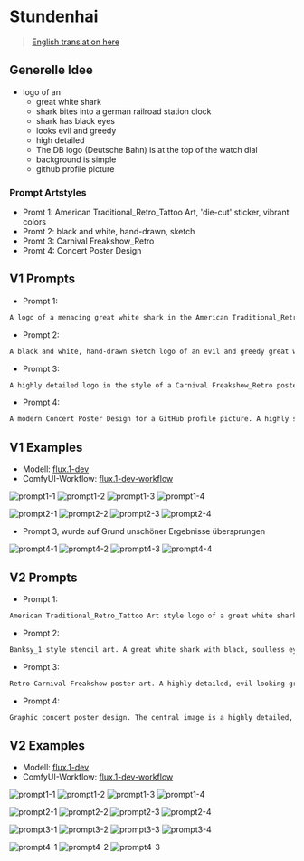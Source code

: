# Stundenhai

> [English translation here](/designs-by-hase808/stundenhai_en.md)

## Generelle Idee

- logo of an
    - great white shark
    - shark bites into a german railroad station clock
    - shark has black eyes
    - looks evil and greedy
    - high detailed
    - The DB logo (Deutsche Bahn) is at the top of the watch dial
    - background is simple
    - github profile picture

### Prompt Artstyles

- Promt 1: American Traditional_Retro_Tattoo Art, 'die-cut' sticker, vibrant colors
- Promt 2: black and white, hand-drawn, sketch
- Promt 3: Carnival Freakshow_Retro
- Promt 4: Concert Poster Design

## V1 Prompts

- Prompt 1:
```txt
A logo of a menacing great white shark in the American Traditional_Retro_Tattoo Art style. The shark has soulless black eyes and a greedy sneer, biting viciously into a classic German railroad station clock. The clock, featuring the Deutsche Bahn (DB) logo at the top, is cracked and shows the time eleven forty-three. The design has bold black outlines, vibrant, saturated colors, and is presented as a 'die-cut' sticker with a thick white border. Perfect for a GitHub profile picture, high detail, simple background.
```
- Prompt 2:
```txt
A black and white, hand-drawn sketch logo of an evil and greedy great white shark viciously biting into a classic German railroad station clock. The shark's eyes are solid, soulless black voids. The highly detailed clock face clearly shows the time eleven forty-three and features the 'DB' (Deutsche Bahn) logo at the top. The art style is that of a detailed graphite pencil or ink sketch, with intricate linework and cross-hatching for shading. The composition is centered and circular, perfect for a GitHub profile picture, set against a simple, clean white background.
```
- Prompt 3:
```txt
A highly detailed logo in the style of a Carnival Freakshow_Retro poster. The poster, on an aged and weathered paper background, sensationally presents a monstrous, evil great white shark with pitch-black eyes and a greedy expression. The shark is billed as "The Beast that Ate the Timetable!", shown biting into a German railroad station clock. The clock face, with the DB logo at the top, is shattered and shows 11:43. The design uses garish, faded colors, bold, vintage typography, and a hand-painted aesthetic. Circular composition perfect for a GitHub profile picture.
```
- Prompt 4:
```txt
A modern Concert Poster Design for a GitHub profile picture. A highly stylized, graphic logo of an evil great white shark. The shark, composed of clean vector shapes and sharp angles, has menacing solid-black eyes and is biting into a minimalist German railroad station clock. The clock dial shows eleven forty-three and features the DB logo. The design uses a limited, high-contrast 3-color palette (e.g., charcoal gray, signal red, and cream) with a subtle screen-print texture overlay. Simple background, high detail, very graphic and bold.
```

## V1 Examples

- Modell: [flux.1-dev](https://huggingface.co/black-forest-labs/FLUX.1-dev)
- ComfyUI-Workflow: [flux.1-dev-workflow](assets/flux.1-dev-workflow.json)

![prompt1-1](assets/designs-by-hase808/stundenhai/v1/prompt1-1.png)
![prompt1-2](assets/designs-by-hase808/stundenhai/v1/prompt1-2.png)
![prompt1-3](assets/designs-by-hase808/stundenhai/v1/prompt1-3.png)
![prompt1-4](assets/designs-by-hase808/stundenhai/v1/prompt1-4.png)

![prompt2-1](assets/designs-by-hase808/stundenhai/v1/prompt2-1.png)
![prompt2-2](assets/designs-by-hase808/stundenhai/v1/prompt2-2.png)
![prompt2-3](assets/designs-by-hase808/stundenhai/v1/prompt2-3.png)
![prompt2-4](assets/designs-by-hase808/stundenhai/v1/prompt2-4.png)

- Prompt 3, wurde auf Grund unschöner Ergebnisse übersprungen

![prompt4-1](assets/designs-by-hase808/stundenhai/v1/prompt4-1.png)
![prompt4-2](assets/designs-by-hase808/stundenhai/v1/prompt4-2.png)
![prompt4-3](assets/designs-by-hase808/stundenhai/v1/prompt4-3.png)
![prompt4-4](assets/designs-by-hase808/stundenhai/v1/prompt4-4.png)

## V2 Prompts

- Prompt 1:
```txt
American Traditional_Retro_Tattoo Art style logo of a great white shark biting into a classic German railroad station clock. The shark has a greedy, evil expression with solid black eyes. Rendered with bold black outlines and a vibrant color palette. The clock face features the "DB" (Deutsche Bahn) logo at the 12 o'clock position. High detail. The design is presented as a 'die-cut' sticker with a simple background, perfect for a GitHub profile picture.
```
- Prompt 2:
```txt
Banksy_1 style stencil art. A great white shark with black, soulless eyes greedily bites into a German railroad station clock. The "DB" (Deutsche Bahn) logo is visible at the top of the clock face. The artwork has a gritty, high-contrast, spray-painted texture on a simple wall background. The shark itself is the main focus, embodying a powerful, rebellious statement. A perfect, iconic logo for a GitHub profile picture.
```
- Prompt 3:
```txt
Retro Carnival Freakshow poster art. A highly detailed, evil-looking great white shark with pitch-black eyes greedily crunches down on a German railroad station clock. The art style is distressed and aged, with muted, vintage colors and bold, slightly sinister typography. The "DB" (Deutsche Bahn) logo is clearly visible at the top of the clock dial. The background is simple, resembling aged parchment, making it an eye-catching logo for a GitHub profile picture.
```
- Prompt 4:
```txt
Graphic concert poster design. The central image is a highly detailed, evil great white shark with black eyes, biting into a German railroad station clock. The "DB" (Deutsche Bahn) logo is incorporated into the clock face design at the top. The style is reminiscent of a screen-printed gig poster with a limited, bold color palette, clean vector lines, and a simple, solid-colored background. A strong, iconic logo design suitable for a GitHub profile picture.
```

## V2 Examples

- Modell: [flux.1-dev](https://huggingface.co/black-forest-labs/FLUX.1-dev)
- ComfyUI-Workflow: [flux.1-dev-workflow](assets/flux.1-dev-workflow.json)

![prompt1-1](assets/designs-by-hase808/stundenhai/v2/prompt1-1.png)
![prompt1-2](assets/designs-by-hase808/stundenhai/v2/prompt1-2.png)
![prompt1-3](assets/designs-by-hase808/stundenhai/v2/prompt1-3.png)
![prompt1-4](assets/designs-by-hase808/stundenhai/v2/prompt1-4.png)

![prompt2-1](assets/designs-by-hase808/stundenhai/v2/prompt2-1.png)
![prompt2-2](assets/designs-by-hase808/stundenhai/v2/prompt2-2.png)
![prompt2-3](assets/designs-by-hase808/stundenhai/v2/prompt2-3.png)
![prompt2-4](assets/designs-by-hase808/stundenhai/v2/prompt2-4.png)

![prompt3-1](assets/designs-by-hase808/stundenhai/v2/prompt3-1.png)
![prompt3-2](assets/designs-by-hase808/stundenhai/v2/prompt3-2.png)
![prompt3-3](assets/designs-by-hase808/stundenhai/v2/prompt3-3.png)
![prompt3-4](assets/designs-by-hase808/stundenhai/v2/prompt3-4.png)

![prompt4-1](assets/designs-by-hase808/stundenhai/v2/prompt4-1.png)
![prompt4-2](assets/designs-by-hase808/stundenhai/v2/prompt4-2.png)
![prompt4-3](assets/designs-by-hase808/stundenhai/v2/prompt4-3.png)
